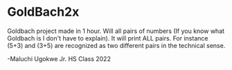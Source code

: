 # GoldBach2x
Goldbach project made in 1 hour. Will all pairs of numbers (If you know what Goldbach is I don't have to explain). It will print ALL pairs. For instance (5+3) and (3+5) are recognized as two different pairs in the technical sense.

-Maluchi Ugokwe Jr. HS Class 2022
